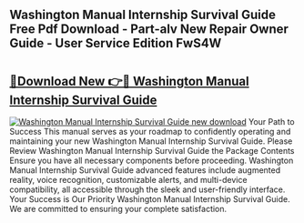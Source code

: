 ## Washington Manual Internship Survival Guide Free Pdf Download - Part-alv New Repair Owner Guide - User Service Edition FwS4W

# <h2><a href="http://bc57170.oget.top/?id=Washington+Manual+Internship+Survival+Guide">🔗Download New 👉🔴 Washington Manual Internship Survival Guide</a></h2>

[![Washington Manual Internship Survival Guide new download](https://i.imgur.com/5g1atiW.png)](http://bc57170.oget.top/?id=Washington+Manual+Internship+Survival+Guide)
Your Path to Success This manual serves as your roadmap to confidently operating and maintaining your new Washington Manual Internship Survival Guide. Please Review Washington Manual Internship Survival Guide the Package Contents Ensure you have all necessary components before proceeding. Washington Manual Internship Survival Guide advanced features include augmented reality, voice recognition, customizable alerts, and multi-device compatibility, all accessible through the sleek and user-friendly interface. Your Success is Our Priority Washington Manual Internship Survival Guide. We are committed to ensuring your complete satisfaction.
